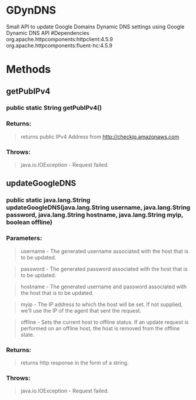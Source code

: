 # GDynDNS
Small API to update Google Domains Dynamic DNS settings using Google Dynamic DNS API
#Dependencies
org.apache.httpcomponents:httpclient:4.5.9
org.apache.httpcomponents:fluent-hc:4.5.9

# Methods
## getPubIPv4

### public static String getPubIPv4()

### Returns:
> returns public IPv4 Address from http://checkip.amazonaws.com
### Throws:
> java.io.IOException - Request failed.

## updateGoogleDNS
### public static java.lang.String updateGoogleDNS(java.lang.String username, java.lang.String password, java.lang.String hostname, java.lang.String myip, boolean offline)
                                  
### Parameters:
> username - The generated username associated with the host that is to be updated.

> password - The generated password associated with the host that is to be updated.

> hostname - The generated username and password associated with the host that is to be updated.

> myip - The IP address to which the host will be set. If not supplied, we’ll use the IP of the agent that sent the request.

> offline - Sets the current host to offline status. If an update request is performed on an offline host, the host is removed from the offline state.

### Returns:
> returns http response in the form of a string.
### Throws:
> java.io.IOException - Request failed.

